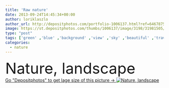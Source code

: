 ```yaml
---
title: 'Raw nature'
date: 2013-09-24T14:45:34+00:00
author: loriklaszlo
author_url: http://depositphotos.com/portfolio-1006137.html?ref=64678756
image: https://st.depositphotos.com/thumbs/1006137/image/3198/31981505/api_thumb_450.jpg?forcejpeg=true
type: "post"
tags: ['green' ,'blue' ,'background' ,'view' ,'sky' ,'beautiful' ,'travel' ,'summer' ,'beauty' ,'sunlight' ,'park' ,'sun' ,'nature' ,'spring' ,'fresh' ,'outdoor' ,'environment' ,'morning' ,'water' ,'autumn' ,'natural' ,'tree' ,'cloud' ,'mountain' ,'weather' ,'sunrise' ,'landscape' ,'idyllic' ,'tranquil' ,'mist' ,'forest' ,'mountains' ,'scenery' ,'scenic' ,'tourism' ,'panorama' ,'landscapes' ,'powerful' ,'lake' ,'valley' ,'norway' ,'naturaleza' ,'natureza' ,'природа' ]
categories: 
  - nature
---
```

<div aling="center">
            <font size="60"> Nature, landscape</font>   
</div>
<div>
    <a href='https://depositphotos.com/31981505/stock-photo-raw-nature.html?ref=64678756' target=_blank > Go "Depositphotos" to get lage size of this picture ->
        <img href='https://depositphotos.com/31981505/stock-photo-raw-nature.html?ref=64678756' src='https://st.depositphotos.com/1006137/3198/i/950/depositphotos_31981505-stock-photo-raw-nature.jpg?forcejpeg=true' alt='Nature, landscape' >
    </a>
</div>
